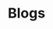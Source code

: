 ---
layout: "/layouts/blogs.njk"
title: "Blogs"
metadescription: "List of Kanhai Chhugani's Blog Posts."
pagination: 
    data: collections.posts
    size: 9
    alias: posts
    reverse: true
---